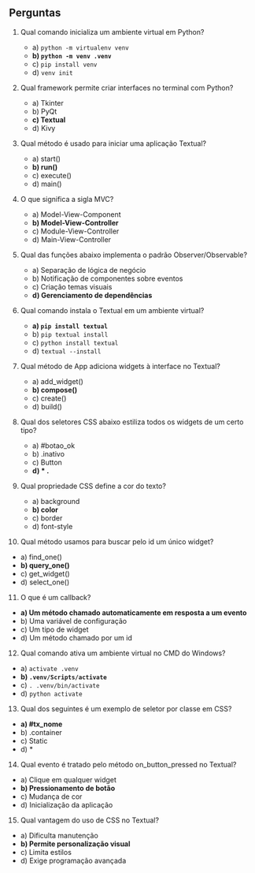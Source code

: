 
## Perguntas 

1. Qual comando inicializa um ambiente virtual em Python?
   - a) `python -m virtualenv venv`
   - **b) `python -m venv .venv`**
   - c) `pip install venv`
   - d) `venv init`

2. Qual framework permite criar interfaces no terminal com Python?
   - a) Tkinter
   - b) PyQt
   - **c) Textual**
   - d) Kivy

3. Qual método é usado para iniciar uma aplicação Textual?
   - a) start()
   - **b) run()**
   - c) execute()
   - d) main()

4. O que significa a sigla MVC?
   - a) Model-View-Component
   - **b) Model-View-Controller**
   - c) Module-View-Controller
   - d) Main-View-Controller

5. Qual das funções abaixo implementa o padrão Observer/Observable?
   - a) Separação de lógica de negócio
   - b) Notificação de componentes sobre eventos
   - c) Criação temas visuais
   - **d) Gerenciamento de dependências**

6. Qual comando instala o Textual em um ambiente virtual?
   - **a) `pip install textual`**
   - b) `pip textual install`
   - c) `python install textual`
   - d) `textual --install`

7. Qual método de App adiciona widgets à interface no Textual?
   - a) add_widget()
   - **b) compose()**
   - c) create()
   - d) build()

8. Qual dos seletores CSS abaixo estiliza todos os widgets de um certo tipo?
   - a) #botao_ok
   - b) .inativo
   - c) Button
   - **d) * .**

9. Qual propriedade CSS define a cor do texto?
   - a) background
   - **b) color**
   - c) border
   - d) font-style

10. Qual método usamos para buscar pelo id um único widget?
   - a) find_one()
   - **b) query_one()**
   - c) get_widget()
   - d) select_one()

11. O que é um callback?
   - **a) Um método chamado automaticamente em resposta a um evento**
   - b) Uma variável de configuração
   - c) Um tipo de widget
   - d) Um método chamado por um id

12. Qual comando ativa um ambiente virtual no CMD do Windows?
   - a) `activate .venv`
   - **b) `.venv/Scripts/activate`**
   - c) `. .venv/bin/activate`
   - d) `python activate`

13. Qual dos seguintes é um exemplo de seletor por classe em CSS?
   - **a) #tx_nome**
   - b) .container
   - c) Static
   - d) *

14. Qual evento é tratado pelo método on_button_pressed no Textual?
   - a) Clique em qualquer widget
   - **b) Pressionamento de botão**
   - c) Mudança de cor
   - d) Inicialização da aplicação

15. Qual vantagem do uso de CSS no Textual?
   - a) Dificulta manutenção
   - **b) Permite personalização visual**
   - c) Limita estilos
   - d) Exige programação avançada

